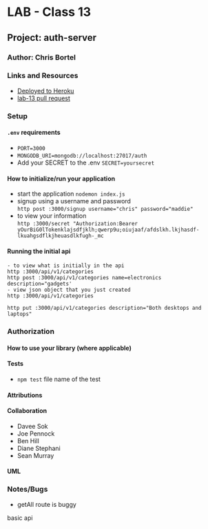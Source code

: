 # LAB - Class 13

## Project: auth-server

### Author: Chris Bortel

### Links and Resources
- [Deployed to Heroku](https://auth-server-cb.herokuapp.com/)
- [lab-13 pull request](https://github.com/Chris-Bortel-401-advanced-javascript/auth-server-access-control/pull/1)
<!-- - [ci/cd](http://xyz.com) (GitHub Actions)
- [back-end server url](http://xyz.com) (when applicable)
- [front-end application](http://xyz.com) (when applicable) -->

### Setup

#### `.env` requirements

- `PORT=3000`
- `MONGODB_URI=mongodb://localhost:27017/auth`
- Add your SECRET to the .env `SECRET=yoursecret`

#### How to initialize/run your application

- start the application `nodemon index.js`
- signup using a username and password <br>
  `http post :3000/signup username="chris" password="maddie"`
- to view your information <br>
  `http :3000/secret "Authorization:Bearer yOurBiG0lTokenklajsdfjklh;qwerp9u;oiujaaf/afdslkh.lkjhasdf-lkuahgsdflkjheuasdlkfugh-_mc`

#### Running the initial api

```
- to view what is initially in the api
http :3000/api/v1/categories
http post :3000/api/v1/categories name=electronics description="gadgets'
- view json object that you just created
http :3000/api/v1/categories

http put :3000/api/v1/categories description="Both desktops and laptops"
```


### Authorization

#### How to use your library (where applicable)

#### Tests

- `npm test` file name of the test
<!-- - How do you run tests?
- Any tests of note?
- Describe any tests that you did not complete, skipped, etc -->

#### Attributions

#### Collaboration

- Davee Sok
- Joe Pennock
- Ben Hill
- Diane Stephani
- Sean Murray

#### UML

<!-- Link to an image of the UML for your application and response to events -->

### Notes/Bugs

- getAll route is buggy

basic api
